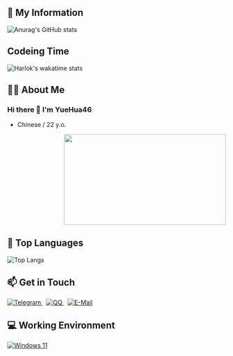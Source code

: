 <div>
  <h2>🏅 My Information</h2>
  <p align="left">
    <img src="https://github-readme-stats.vercel.app/api?username=YueHua46&show_icons=true" alt="Anurag's GitHub stats">
  </p>
</div>

<div>
  <h2>Codeing Time</h2>
  <p align="left">
    <img src="https://github-readme-stats.vercel.app/api/wakatime?username=sears&layout=compact" alt="Harlok's wakatime stats">

  </p>
</div>

<div>
  <h2>🧑‍💻 About Me</h2>
  <div align="left">
    <h3>Hi there 👋 I'm YueHua46</h3>
    <ul>
      <li>Chinese / 22 y.o.</li>
    </ul>
  </div>
  <div align="right">
    <img src="https://i.imgur.com/KXx0cCx.gif" width="373.5px" height="208.5px">
  </div>
</div>


<div>
  <h2>🌱 Top Languages</h2>
  <p>
    <img src="https://github-readme-stats.vercel.app/api/top-langs/?username=YueHua46&layout=compact&hide=html" alt="Top Langs">
  </p>
</div>




<div>
  <h2>📫 Get in Touch</h2>
  <a href="#">
    <img src="https://img.shields.io/badge/YueHua46-3db6f1?style=flat-square&logo=Telegram&logoColor=2ca5e0" alt="Telegram">
  </a>
   
  <a href="http://wpa.qq.com/msgrd?v=3&uin=2962952929&site=qq&menu=yes">
    <img src="https://img.shields.io/badge/2766274062-4ab7f5?style=flat-square&logo=tencentqq" alt="QQ">
  </a>
   
  <a href="mailto:2766274062@qq.com">
    <img src="https://img.shields.io/badge/-2766274062@qq.com-168de2?style=flat-square&logo=gmail&logoColor=white&labelColor=168de2" alt="E-Mail">
  </a>
</div>


<div>
  <h2>💻 Working Environment</h2>
  <p>
  <a href="https://learn.microsoft.com/en-us/windows/whats-new/windows-11-overview">
    <img src="https://img.shields.io/badge/Windows%2011-00adef?style=flat-square&logo=windows&logoColor=ffffff" alt="Windows 11">
  </a>
</p>
</div>

